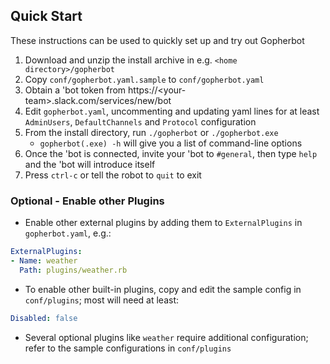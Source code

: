 ## Quick Start

These instructions can be used to quickly set up and try out Gopherbot

1. Download and unzip the install archive in e.g. `<home directory>/gopherbot`
1. Copy `conf/gopherbot.yaml.sample` to `conf/gopherbot.yaml`
1. Obtain a 'bot token from https://\<your-team\>.slack.com/services/new/bot
1. Edit `gopherbot.yaml`, uncommenting and updating yaml lines for at least `AdminUsers`, `DefaultChannels` and `Protocol` configuration
1. From the install directory, run `./gopherbot` or `./gopherbot.exe`
   * `gopherbot(.exe) -h` will give you a list of command-line options
6. Once the 'bot is connected, invite your 'bot to `#general`, then type `help` and the 'bot will introduce itself
7. Press `ctrl-c` or tell the robot to `quit` to exit

### Optional - Enable other Plugins
* Enable other external plugins by adding them to `ExternalPlugins` in `gopherbot.yaml`, e.g.:
```yaml
ExternalPlugins:
- Name: weather
  Path: plugins/weather.rb
```
* To enable other built-in plugins, copy and edit the sample config in `conf/plugins`; most will need at least:
```yaml
Disabled: false
```
* Several optional plugins like `weather` require additional configuration; refer to the sample configurations in `conf/plugins`
